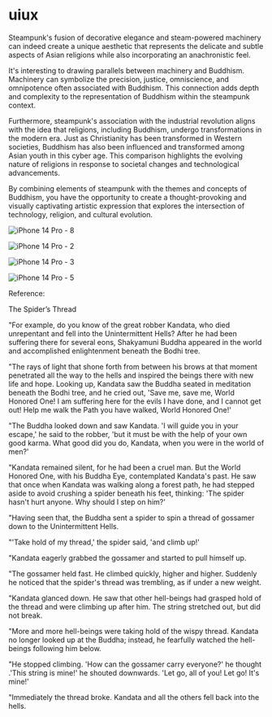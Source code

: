 # uiux

Steampunk's fusion of decorative elegance and steam-powered machinery can indeed create a unique aesthetic that represents the delicate and subtle aspects of Asian religions while also incorporating an anachronistic feel.

It's interesting to drawing parallels between machinery and Buddhism. Machinery can symbolize the precision, justice, omniscience, and omnipotence often associated with Buddhism. This connection adds depth and complexity to the representation of Buddhism within the steampunk context.

Furthermore, steampunk's association with the industrial revolution aligns with the idea that religions, including Buddhism, undergo transformations in the modern era. Just as Christianity has been transformed in Western societies, Buddhism has also been influenced and transformed among Asian youth in this cyber age. This comparison highlights the evolving nature of religions in response to societal changes and technological advancements.

By combining elements of steampunk with the themes and concepts of Buddhism, you have the opportunity to create a thought-provoking and visually captivating artistic expression that explores the intersection of technology, religion, and cultural evolution.

![iPhone 14 Pro - 8](https://github.com/YC-G/uiux/assets/38597041/c304fb6f-6934-480b-832a-c352996bd251)

![iPhone 14 Pro - 2](https://github.com/YC-G/uiux/assets/38597041/1bdbb8c4-bdbe-46c3-8d1f-0483c78316f0)

![iPhone 14 Pro - 3](https://github.com/YC-G/uiux/assets/38597041/e5aa6e1b-c57c-450b-b473-513ce9b3af33)

![iPhone 14 Pro - 5](https://github.com/YC-G/uiux/assets/38597041/68ae24f6-7cb8-412d-9226-3ec5a9b3498d)

Reference:

The Spider’s Thread

"For example, do you know of the great robber Kandata, who died unrepentant and fell into the Unintermittent Hells? After he had been suffering there for several eons, Shakyamuni Buddha appeared in the world and accomplished enlightenment beneath the Bodhi tree.

"The rays of light that shone forth from between his brows at that moment penetrated all the way to the hells and inspired the beings there with new life and hope. Looking up, Kandata saw the Buddha seated in meditation beneath the Bodhi tree, and he cried out, 'Save me, save me, World Honored One! I am suffering here for the evils I have done, and I cannot get out! Help me walk the Path you have walked, World Honored One!'

"The Buddha looked down and saw Kandata. 'I will guide you in your escape,' he said to the robber, 'but it must be with the help of your own good karma. What good did you do, Kandata, when you were in the world of men?'

"Kandata remained silent, for he had been a cruel man. But the World Honored One, with his Buddha Eye, contemplated Kandata's past. He saw that once when Kandata was walking along a forest path, he had stepped aside to avoid crushing a spider beneath his feet, thinking: 'The spider hasn't hurt anyone. Why should I step on him?'

"Having seen that, the Buddha sent a spider to spin a thread of gossamer down to the Unintermittent Hells.

"'Take hold of my thread,' the spider said, 'and climb up!'

"Kandata eagerly grabbed the gossamer and started to pull himself up.

"The gossamer held fast. He climbed quickly, higher and higher. Suddenly he noticed that the spider's thread was trembling, as if under a new weight.

"Kandata glanced down. He saw that other hell-beings had grasped hold of the thread and were climbing up after him. The string stretched out, but did not break.

"More and more hell-beings were taking hold of the wispy thread. Kandata no longer looked up at the Buddha; instead, he fearfully watched the hell-beings following him below.

"He stopped climbing. 'How can the gossamer carry everyone?' he thought .'This string is mine!' he shouted downwards. 'Let go, all of you! Let go! It's mine!'

"Immediately the thread broke. Kandata and all the others fell back into the hells.
